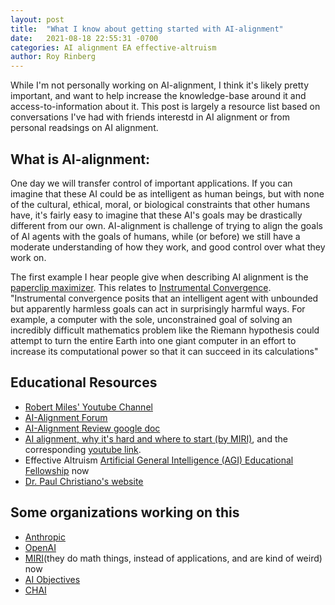```yaml
---
layout: post
title:  "What I know about getting started with AI-alignment"
date:   2021-08-18 22:55:31 -0700
categories: AI alignment EA effective-altruism
author: Roy Rinberg
---
```


While I'm not personally working on AI-alignment, I think it's likely pretty important, and want to help increase the knowledge-base around it and access-to-information about it. This post is largely a resource list based on conversations I've had with friends interestd in AI alignment or from personal readsings on AI alignment.
## What is AI-alignment:

One day we will transfer control of important applications. If you can imagine that these AI could be  as intelligent as human beings, but with none of the cultural, ethical, moral, or biological constraints that other humans have, it's fairly easy to imagine that these AI's goals may be drastically different from our own. AI-alignment is challenge of trying to align the goals of AI agents with the goals of humans, while (or before) we still have a moderate understanding of how they work, and good control over what they work on. 

The first example I hear people give when describing AI alignment is the [paperclip maximizer](https://www.lesswrong.com/tag/paperclip-maximizer).
This relates to [Instrumental Convergence](https://en.wikipedia.org/wiki/Instrumental_convergence). "Instrumental convergence posits that an intelligent agent with unbounded but apparently harmless goals can act in surprisingly harmful ways. For example, a computer with the sole, unconstrained goal of solving an incredibly difficult mathematics problem like the Riemann hypothesis could attempt to turn the entire Earth into one giant computer in an effort to increase its computational power so that it can succeed in its calculations"


## Educational Resources
* [Robert Miles' Youtube Channel](https://www.youtube.com/c/RobertMilesAI/playlists)
* [AI-Alignment Forum](https://www.alignmentforum.org/)
* [AI-Alignment Review google doc](https://docs.google.com/document/d/1Fng1J_QPb7GEeLBMmWWfZOguw7yUTZot0egrCbKpVwk/edit#)
* [AI alignment, why it's hard and where to start (by MIRI)](https://intelligence.org/2016/12/28/ai-alignment-why-its-hard-and-where-to-start/), and the corresponding [youtube link](https://www.youtube.com/watch?v=EUjc1WuyPT8).
* Effective Altruism [Artificial General Intelligence (AGI) Educational Fellowship](https://www.eacambridge.org/agi-safety-fundamentals)
now
* [Dr. Paul Christiano's website](https://sideways-view.com/)

## Some organizations working on this

* [Anthropic](https://www.anthropic.com/)
* [OpenAI](https://openai.com/)
* [MIRI](https://intelligence.org/)(they do math things, instead of applications, and are kind of weird)
now
* [AI Objectives](https://ai.objectives.institute/people)
* [CHAI](https://humancompatible.ai/)
